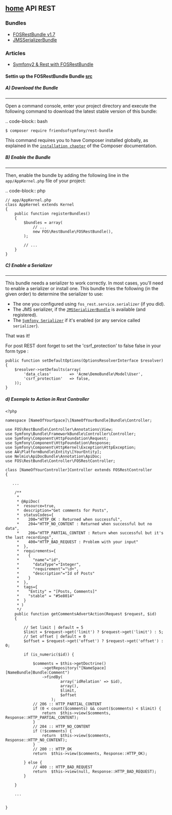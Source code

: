 [home](../README.md)
API REST
-----------------

### Bundles
- [FOSRestBundle v1.7](https://github.com/FriendsOfSymfony/FOSRestBundle/tree/1.7)
- [JMSSerializerBundle](https://github.com/schmittjoh/JMSSerializerBundle/tree/1.1.0)

### Articles
- [Symfony2 & Rest with FOSRestBundle](http://npmasters.com/2012/11/25/Symfony2-Rest-FOSRestBundle.html)

#### Settin up the FOSRestBundle Bundle [src](http://symfony.com/doc/master/bundles/FOSRestBundle/1-setting_up_the_bundle.html)


##### A) Download the Bundle
----------------------------

Open a command console, enter your project directory and execute the
following command to download the latest stable version of this bundle:

.. code-block:: bash

    $ composer require friendsofsymfony/rest-bundle

This command requires you to have Composer installed globally, as explained
in the [`installation chapter`](https://getcomposer.org/doc/00-intro.md) of the Composer documentation.

##### B) Enable the Bundle
--------------------

Then, enable the bundle by adding the following line in the ``app/AppKernel.php``
file of your project:

.. code-block:: php

    // app/AppKernel.php
    class AppKernel extends Kernel
    {
        public function registerBundles()
        {
            $bundles = array(
                // ...
                new FOS\RestBundle\FOSRestBundle(),
            );

            // ...
        }
    }

##### C) Enable a Serializer
----------------------

This bundle needs a serializer to work correctly. In most cases,
you'll need to enable a serializer or install one. This bundle tries
the following (in the given order) to determine the serializer to use:

- The one you configured using ``fos_rest.service.serializer`` (if you did).
- The JMS serializer, if the [`JMSSerializerBundle`](https://github.com/schmittjoh/JMSSerializerBundle) is available (and registered).
- The [`Symfony Serializer`](http://symfony.com/doc/current/cookbook/serializer.html) if it's enabled (or any service called ``serializer``).

That was it!


For post REST dont forget to set the 'csrf_protection' to false false in your form type :
```
public function setDefaultOptions(OptionsResolverInterface $resolver)
{
    $resolver->setDefaults(array(
        'data_class'        => 'Acme\DemoBundle\Model\User',
        'csrf_protection'   => false,
    ));
}
```    


##### d) Exemple to Action in Rest Controller

```
<?php

namespace [NameOfYourSpace]\[NameOfYourBundle]Bundle\Controller;

use FOS\RestBundle\Controller\Annotations\View;
use Symfony\Bundle\FrameworkBundle\Controller\Controller;
use Symfony\Component\HttpFoundation\Request;
use Symfony\Component\HttpFoundation\Response;
use Symfony\Component\HttpKernel\Exception\HttpException;
use AA\PlatformBundle\Entity\[YourEntity];
use Nelmio\ApiDocBundle\Annotation\ApiDoc;
use FOS\RestBundle\Controller\FOSRestController;

class [NameOfYourController]Controller extends FOSRestController
{

   ...

    /**
     *
     * @ApiDoc(
     *  resource=true,
     *  description="Get comments for Posts",
     *  statusCodes={
     *    200="HTTP_OK : Returned when successful",
     *    204="HTTP_NO_CONTENT : Returned when successful but no data",
     *    206="HTTP_PARTIAL_CONTENT : Return when successful but it's the last recordings",
     *    400="HTTP_BAD_REQUEST : Problem with your input"
     *  },
     *  requirements={
     *    {
     *      "name"="id",
     *      "dataType"="Integer",
     *      "requirement"="\d+",
     *      "description"="Id of Posts"
     *    }
     *  },
     *  tags={
     *    "Entity" = "[Posts, Comments]"
     *    "stable" = "#5e8014"
     *  }
     * )
     */
    public function getCommentsAdvertAction(Request $request, $id)
    {

        // Set limit | default = 5
        $limit = $request->get('limit') ? $request->get('limit') : 5;
        // Set offset | default = 0
        $offset = $request->get('offset') ? $request->get('offset') : 0;

        if (is_numeric($id)) {

            $comments = $this->getDoctrine()
                ->getRepository("[NameSpace][NameBundle]Bundle:Comment")
                ->findBy(
                        array('idRelation' => $id), 
                        array(), 
                        $limit, 
                        $offset
                    );
            // 206 :: HTTP_PARTIAL_CONTENT
            if (0 < count($comments) && count($comments) < $limit) {
                return  $this->view($comments, Response::HTTP_PARTIAL_CONTENT);
            }
            // 204 :: HTTP_NO_CONTENT
            if (!$comments) {
                return  $this->view($comments, Response::HTTP_NO_CONTENT);
            }
            // 200 :: HTTP_OK
            return  $this->view($comments, Response::HTTP_OK);

        } else {
            // 400 :: HTTP_BAD_REQUEST
            return  $this->view(null, Response::HTTP_BAD_REQUEST);
        }

    }
    
    ...


}
```
